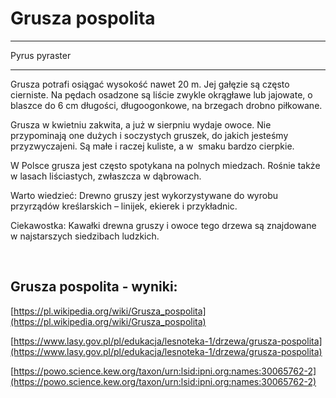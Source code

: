 # Grusza pospolita

---
Pyrus pyraster

---
Grusza potrafi osiągać wysokość nawet 20 m. Jej gałęzie są często cierniste. Na pędach osadzone są liście zwykle okrągławe lub jajowate, o blaszce do 6 cm długości, długoogonkowe, na brzegach drobno piłkowane.

Grusza w kwietniu zakwita, a już w sierpniu wydaje owoce. Nie przypominają one dużych i soczystych gruszek, do jakich jesteśmy przyzwyczajeni. Są małe i raczej kuliste, a w  smaku bardzo cierpkie.

W Polsce grusza jest często spotykana na polnych miedzach. Rośnie także w lasach liściastych, zwłaszcza w dąbrowach.

Warto wiedzieć: Drewno gruszy jest wykorzystywane do wyrobu przyrządów kreślarskich – linijek, ekierek i przykładnic.

Ciekawostka: Kawałki drewna gruszy i owoce tego drzewa są znajdowane w najstarszych siedzibach ludzkich.

 

## Grusza pospolita - wyniki:
[https://pl.wikipedia.org/wiki/Grusza_pospolita](https://pl.wikipedia.org/wiki/Grusza_pospolita)

[https://www.lasy.gov.pl/pl/edukacja/lesnoteka-1/drzewa/grusza-pospolita](https://www.lasy.gov.pl/pl/edukacja/lesnoteka-1/drzewa/grusza-pospolita)

[https://powo.science.kew.org/taxon/urn:lsid:ipni.org:names:30065762-2](https://powo.science.kew.org/taxon/urn:lsid:ipni.org:names:30065762-2)

